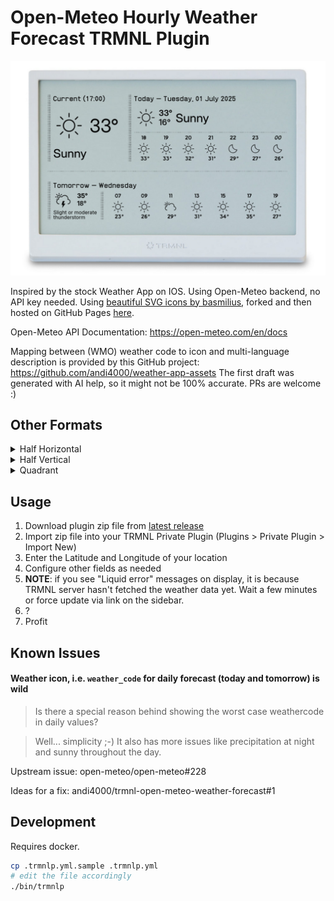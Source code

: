 # Open-Meteo Hourly Weather Forecast TRMNL Plugin

![preview full](assets/preview_full.png)

Inspired by the stock Weather App on IOS. Using Open-Meteo backend, no API key needed.
Using [beautiful SVG icons by basmilius](https://github.com/basmilius/weather-icons), forked and
then hosted on GitHub Pages [here](https://github.com/andi4000/weather-icons).

Open-Meteo API Documentation: https://open-meteo.com/en/docs

Mapping between (WMO) weather code to icon and multi-language description is provided by this
GitHub project: https://github.com/andi4000/weather-app-assets
The first draft was generated with AI help, so it might not be 100% accurate. PRs are welcome :)

## Other Formats
<details>
<summary>Half Horizontal</summary>

![half horizontal](assets/preview_half_horizontal.png)
</details>

<details>
<summary>Half Vertical</summary>

![half vertical](assets/preview_half_vertical.png)
</details>

<details>
<summary>Quadrant</summary>

![quadrant](assets/preview_quadrant.png)
</details>

## Usage
1. Download plugin zip file from [latest release](https://github.com/andi4000/trmnl-open-meteo-weather-forecast/releases/latest)
1. Import zip file into your TRMNL Private Plugin (Plugins > Private Plugin > Import New)
1. Enter the Latitude and Longitude of your location
1. Configure other fields as needed
1. **NOTE**: if you see "Liquid error" messages on display, it is because TRMNL server hasn't fetched the weather data yet. Wait a few minutes or force update via link on the sidebar.
1. ?
1. Profit

## Known Issues
#### Weather icon, i.e. `weather_code` for daily forecast (today and tomorrow) is wild
> Is there a special reason behind showing the worst case weathercode in daily values?

> Well... simplicity ;-) It also has more issues like precipitation at night and sunny throughout the day.

Upstream issue: open-meteo/open-meteo#228

Ideas for a fix: andi4000/trmnl-open-meteo-weather-forecast#1


## Development
Requires docker.

```bash
cp .trmnlp.yml.sample .trmnlp.yml
# edit the file accordingly
./bin/trmnlp
```

